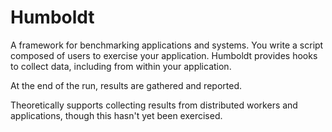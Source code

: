 # Humboldt

A framework for benchmarking applications and systems. You write a
script composed of users to exercise your application. Humboldt
provides hooks to collect data, including from within your
application.


At the end of the run, results are gathered and reported.

Theoretically supports collecting results from distributed workers and
applications, though this hasn't yet been exercised.
